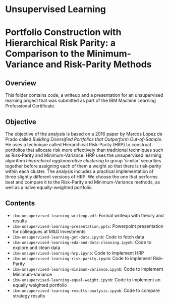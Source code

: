 # Unsupervised Learning

# Portfolio Construction with Hierarchical Risk Parity: a Comparison to the Minimum-Variance and Risk-Parity Methods

## Overview
This folder contains code, a writeup and a presentation for an unsupervised learning project that was submitted as part of the IBM Machine Learning Professional Certificate.

## Objective
The objective of the analysis is based on a 2016 paper by Marcos López de Prado called *Building Diversified Portfolios
that Outperform Out-of-Sample*. He uses a technique called Hierarchical Risk-Parity (HRP) to construct portfolios that
allocate risk more effectively than traditional techniques such as Risk-Parity and Minimum-Variance. HRP uses the
unsupervised learning algorithm *hierarchical agglomerative clustering* to group ‘similar’ securities together before
assigning each of them a weight so that there is risk-parity within each cluster. The analysis includes a practical implementation of three slightly different versions of HRP. We choose the one
that performs best and compare it to the Risk-Parity and Minimum-Variance methods, as well as a naïve equally-weighted portfolio. 

## Contents
- `ibm-unsupervised-learning-writeup.pdf`: Formal writeup with theory and results
- `ibm-unsupervised-learning-presentation.pptx`: Powerpoint presentation for colleagues at M&G Investments
- `ibm-unsupervised-learning-get-data.ipynb`: Code to fetch data
- `ibm-unsupervised-learning-eda-and-data-cleaning.ipynb`: Code to explore and clean data
- `ibm-unsupervised-learning-hrp.ipynb`: Code to implement HRP
- `ibm-unsupervised-learning-risk-parity.ipynb`: Code to implement Risk-Parity
- `ibm-unsupervised-learning-minimum-variance.ipynb`: Code to implement Minimum-Variance
- `ibm-unsupervised-learning-equal-weight.ipynb`: Code to implement an equally weighted portfolio
- `ibm-unsupervised-learning-results-analysis.ipynb`: Code to compare strategy results
